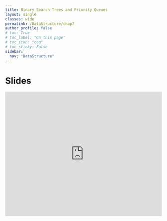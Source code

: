 ```yaml
---
title: Binary Search Trees and Priority Queues
layout: single
classes: wide
permalink: /DataStructure/chap7
author_profile: false
# toc: True
# toc_label: "On this page"
# toc_icon: "cog"
# toc_sticky: False
sidebar:
  nav: "DataStructure"
---
```

# Slides
<iframe height="400px" width="100%" src="https://drive.google.com/file/d/1-S-Hlby3Fq5QxWq4n_D5BvH3b2a88rG6/preview" frameborder="0" allowfullscreen="true"></iframe>



